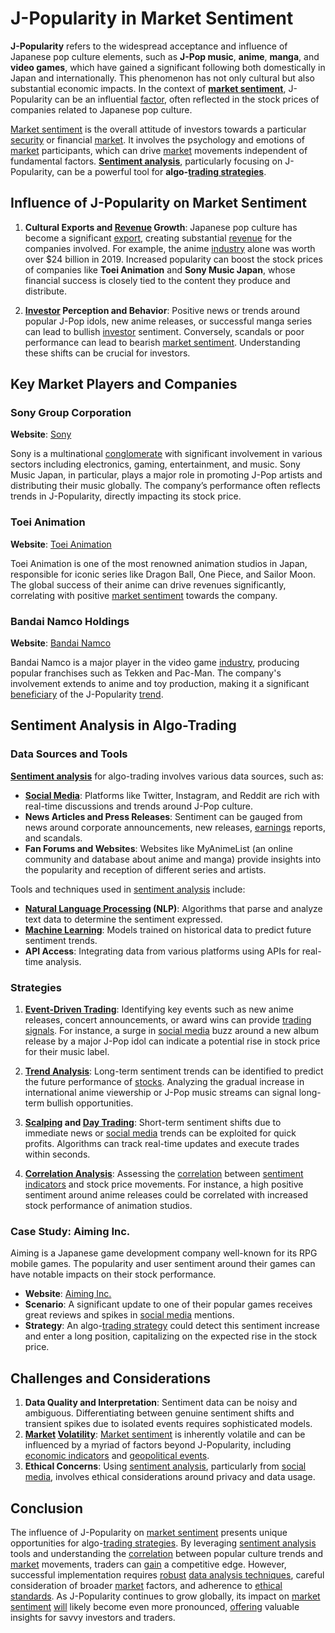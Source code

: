 # J-Popularity in Market Sentiment

**J-Popularity** refers to the widespread acceptance and influence of Japanese pop culture elements, such as **J-Pop music**, **anime**, **manga**, and **video games**, which have gained a significant following both domestically in Japan and internationally. This phenomenon has not only cultural but also substantial economic impacts. In the context of **[market sentiment](../m/market_sentiment.md)**, J-Popularity can be an influential [factor](../f/factor.md), often reflected in the stock prices of companies related to Japanese pop culture.

[Market sentiment](../m/market_sentiment.md) is the overall attitude of investors towards a particular [security](../s/security.md) or financial [market](../m/market.md). It involves the psychology and emotions of [market](../m/market.md) participants, which can drive [market](../m/market.md) movements independent of fundamental factors. **[Sentiment analysis](../s/sentiment_analysis.md)**, particularly focusing on J-Popularity, can be a powerful tool for **algo-[trading strategies](../t/trading_strategies.md)**.

## Influence of J-Popularity on Market Sentiment

1. **Cultural Exports and [Revenue](../r/revenue.md) Growth**: Japanese pop culture has become a significant [export](../e/export.md), creating substantial [revenue](../r/revenue.md) for the companies involved. For example, the anime [industry](../i/industry.md) alone was worth over $24 billion in 2019. Increased popularity can boost the stock prices of companies like **Toei Animation** and **Sony Music Japan**, whose financial success is closely tied to the content they produce and distribute.

2. **[Investor](../i/investor.md) Perception and Behavior**: Positive news or trends around popular J-Pop idols, new anime releases, or successful manga series can lead to bullish [investor](../i/investor.md) sentiment. Conversely, scandals or poor performance can lead to bearish [market sentiment](../m/market_sentiment.md). Understanding these shifts can be crucial for investors.

## Key Market Players and Companies

### Sony Group Corporation
**Website**: [Sony](https://www.sony.com/)

Sony is a multinational [conglomerate](../c/conglomerate.md) with significant involvement in various sectors including electronics, gaming, entertainment, and music. Sony Music Japan, in particular, plays a major role in promoting J-Pop artists and distributing their music globally. The company’s performance often reflects trends in J-Popularity, directly impacting its stock price.

### Toei Animation
**Website**: [Toei Animation](http://www.toei-anim.co.jp/)

Toei Animation is one of the most renowned animation studios in Japan, responsible for iconic series like Dragon Ball, One Piece, and Sailor Moon. The global success of their anime can drive revenues significantly, correlating with positive [market sentiment](../m/market_sentiment.md) towards the company.

### Bandai Namco Holdings
**Website**: [Bandai Namco](https://www.bandainamcoent.com/)

Bandai Namco is a major player in the video game [industry](../i/industry.md), producing popular franchises such as Tekken and Pac-Man. The company's involvement extends to anime and toy production, making it a significant [beneficiary](../b/beneficiary.md) of the J-Popularity [trend](../t/trend.md).

## Sentiment Analysis in Algo-Trading

### Data Sources and Tools
**[Sentiment analysis](../s/sentiment_analysis.md)** for algo-trading involves various data sources, such as:
- **[Social Media](../s/social_media.md)**: Platforms like Twitter, Instagram, and Reddit are rich with real-time discussions and trends around J-Pop culture.
- **News Articles and Press Releases**: Sentiment can be gauged from news around corporate announcements, new releases, [earnings](../e/earnings.md) reports, and scandals.
- **Fan Forums and Websites**: Websites like MyAnimeList (an online community and database about anime and manga) provide insights into the popularity and reception of different series and artists.

Tools and techniques used in [sentiment analysis](../s/sentiment_analysis.md) include:
- **[Natural Language Processing](../n/natural_language_processing_(nlp)_in_trading.md) (NLP)**: Algorithms that parse and analyze text data to determine the sentiment expressed.
- **[Machine Learning](../m/machine_learning.md)**: Models trained on historical data to predict future sentiment trends.
- **API Access**: Integrating data from various platforms using APIs for real-time analysis.

### Strategies

1. **[Event-Driven Trading](../e/event-driven_trading.md)**: Identifying key events such as new anime releases, concert announcements, or award wins can provide [trading signals](../t/trading_signals.md). For instance, a surge in [social media](../s/social_media.md) buzz around a new album release by a major J-Pop idol can indicate a potential rise in stock price for their music label.

2. **[Trend Analysis](../t/trend_analysis.md)**: Long-term sentiment trends can be identified to predict the future performance of [stocks](../s/stock.md). Analyzing the gradual increase in international anime viewership or J-Pop music streams can signal long-term bullish opportunities.

3. **[Scalping](../s/scalping.md) and [Day Trading](../d/day_trading.md)**: Short-term sentiment shifts due to immediate news or [social media](../s/social_media.md) trends can be exploited for quick profits. Algorithms can track real-time updates and execute trades within seconds.

4. **[Correlation Analysis](../c/correlation_analysis.md)**: Assessing the [correlation](../c/correlation.md) between [sentiment indicators](../s/sentiment_indicators.md) and stock price movements. For instance, a high positive sentiment around anime releases could be correlated with increased stock performance of animation studios.

### Case Study: Aiming Inc.

Aiming is a Japanese game development company well-known for its RPG mobile games. The popularity and user sentiment around their games can have notable impacts on their stock performance.

- **Website**: [Aiming Inc.](https://aiming-inc.com/)
- **Scenario**: A significant update to one of their popular games receives great reviews and spikes in [social media](../s/social_media.md) mentions.
- **Strategy**: An algo-[trading strategy](../t/trading_strategy.md) could detect this sentiment increase and enter a long position, capitalizing on the expected rise in the stock price.

## Challenges and Considerations

1. **Data Quality and Interpretation**: Sentiment data can be noisy and ambiguous. Differentiating between genuine sentiment shifts and transient spikes due to isolated events requires sophisticated models.
2. **[Market](../m/market.md) [Volatility](../v/volatility.md)**: [Market sentiment](../m/market_sentiment.md) is inherently volatile and can be influenced by a myriad of factors beyond J-Popularity, including [economic indicators](../e/economic_indicators.md) and [geopolitical events](../g/geopolitical_events.md).
3. **Ethical Concerns**: Using [sentiment analysis](../s/sentiment_analysis.md), particularly from [social media](../s/social_media.md), involves ethical considerations around privacy and data usage.

## Conclusion

The influence of J-Popularity on [market sentiment](../m/market_sentiment.md) presents unique opportunities for algo-[trading strategies](../t/trading_strategies.md). By leveraging [sentiment analysis](../s/sentiment_analysis.md) tools and understanding the [correlation](../c/correlation.md) between popular culture trends and [market](../m/market.md) movements, traders can [gain](../g/gain.md) a competitive edge. However, successful implementation requires [robust](../r/robust.md) [data analysis techniques](../d/data_analysis_techniques.md), careful consideration of broader [market](../m/market.md) factors, and adherence to [ethical standards](../e/ethical_standards_in_trading.md). As J-Popularity continues to grow globally, its impact on [market sentiment](../m/market_sentiment.md) [will](../w/will.md) likely become even more pronounced, [offering](../o/offering.md) valuable insights for savvy investors and traders.